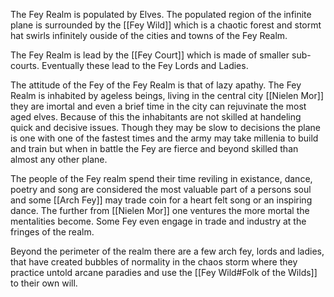 The Fey Realm is populated by Elves. The populated region of the infinite plane is surrounded by the [[Fey Wild]] which is a chaotic forest and stormt hat swirls infinitely ouside of the cities and towns of the Fey Realm.

The Fey Realm is lead by the [[Fey Court]] which is made of smaller sub-courts. Eventually these lead to the Fey Lords and Ladies. 

The attitude of the Fey of the Fey Realm is that of lazy apathy. The Fey Realm is inhabited by ageless beings, living in the central city [[Nielen Mor]] they are imortal and even a brief time in the city can rejuvinate the most aged elves. Because of this the inhabitants are not skilled at handeling quick and decisive issues. Though they may be slow to decisions the plane is one with one of the fastest times and the army may take millenia to build and train but when in battle the Fey are fierce and beyond skilled than almost any other plane.

The people of the Fey realm spend their time reviling in existance, dance, poetry and song are considered the most valuable part of a persons soul and some [[Arch Fey]] may trade coin for a heart felt song or an inspiring dance. The further from [[Nielen Mor]] one ventures the more mortal the mentalities become. Some Fey even engage in trade and industry at the fringes of the realm. 

Beyond the perimeter of the realm there are a few arch fey, lords and ladies, that have created bubbles of normality in the chaos storm where they practice untold arcane paradies and use the [[Fey Wild#Folk of the Wilds]] to their own will.